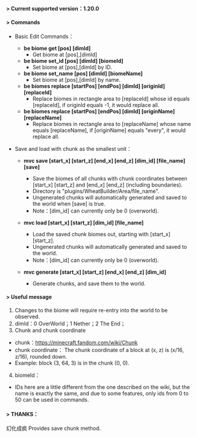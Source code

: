 
#### > Current supported version：1.20.0

#### > Commands

- Basic Edit Commands：
  - **be biome get [pos] [dimId]** 
    - Get biome at [pos],[dimId]
  - **be biome set_id [pos] [dimId] [biomeId]** 
    - Set biome at [pos],[dimId] by ID.
  - **be biome set_name [pos] [dimId] [biomeName]** 
    - Set biome at [pos],[dimId] by name.
  - **be biomes replace [startPos] [endPos] [dimId] [originId] [replaceId]** 
    - Replace biomes in rectangle area to [replaceId] whose id equals [replaceId], if originId equals -1, it would replace all.
  - **be biomes replace [startPos] [endPos] [dimId] [originName] [replaceName]** 
    - Replace biomes in rectangle area to [replaceName] whose name equals [replaceName], if [originName] equals "every", it would replace all.

- Save and load with chunk as the smallest unit：
  - **mvc save [start_x] [start_z] [end_x] [end_z] [dim_id] [file_name] [save]** 
    - Save the biomes of all chunks with chunk coordinates between [start_x] [start_z] and [end_x] [end_z] (including boundaries).
    - Directory is "plugins/WheatBuilder/Area/file_name".
    - Ungenerated chunks will automatically generated and saved to the world when [save] is true.
    - Note：[dim_id] can currently only be 0 (overworld).

  - **mvc load [start_x] [start_z] [dim_id] [file_name]**
    - Load the saved chunk biomes out, starting with [start_x] [start_z].
    - Ungenerated chunks will automatically generated and saved to the world.
    - Note：[dim_id] can currently only be 0 (overworld).
  - **mvc generate [start_x] [start_z] [end_x] [end_z] [dim_id]**
    - Generate chunks, and save them to the world.

#### > Useful message

1. Changes to the biome will require re-entry into the world to be observed.
2. dimId：0 OverWorld；1 Nether；2 The End；
3. Chunk and chunk coordinate
- chunk：https://minecraft.fandom.com/wiki/Chunk
- chunk coordinate： The chunk coordinate of a block at (x, z) is (x/16, z/16), rounded down.
- Example: block (3, 64, 3) is in the chunk (0, 0).

4. biomeId：
- IDs here are a little different from the one described on the wiki, but the name is exactly the same, and due to some features, only ids from 0 to 50 can be used in commands.

#### > THANKS：
幻化成疯 Provides save chunk method.
